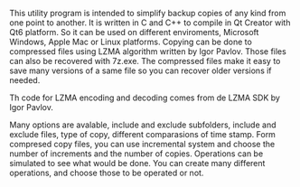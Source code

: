 This utility program is intended to simplify backup copies of any kind from one point to another. 
It is written in C and C++ to compile in Qt Creator with Qt6 platform. So it can be used on different enviroments, Microsoft Windows,
 Apple Mac or Linux platforms.
Copying can be done to compressed files using LZMA algorithm written by Igor Pavlov. Those files can also be recovered with 7z.exe.
The compressed files make it easy to save many versions of a same file so you can recover older versions if needed.

Th code for LZMA encoding and decoding comes from de LZMA SDK by Igor Pavlov. 

Many options are avalable, include and exclude subfolders, include and exclude files, type of copy, different comparasions of time stamp.
Form compresed copy files, you can use incremental system and choose the number of increments and the number of copies.
Operations can be simulated to see what would be done.
You can create many different operations, and choose those to be operated or not.

